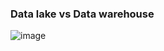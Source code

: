 ### Data lake vs Data warehouse

![image](https://github.com/user-attachments/assets/381a85af-8ffa-40b3-9690-8060b6eb018d)


